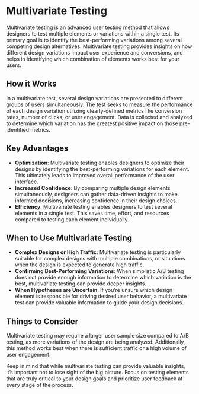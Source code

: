 # Multivariate Testing

Multivariate testing is an advanced user testing method that allows designers to test multiple elements or variations within a single test. Its primary goal is to identify the best-performing variations among several competing design alternatives. Multivariate testing provides insights on how different design variations impact user experience and conversions, and helps in identifying which combination of elements works best for your users.

## How it Works

In a multivariate test, several design variations are presented to different groups of users simultaneously. The test seeks to measure the performance of each design variation utilizing clearly-defined metrics like conversion rates, number of clicks, or user engagement. Data is collected and analyzed to determine which variation has the greatest positive impact on those pre-identified metrics.

## Key Advantages

- **Optimization**: Multivariate testing enables designers to optimize their designs by identifying the best-performing variations for each element. This ultimately leads to improved overall performance of the user interface.
- **Increased Confidence**: By comparing multiple design elements simultaneously, designers can gather data-driven insights to make informed decisions, increasing confidence in their design choices.
- **Efficiency**: Multivariate testing enables designers to test several elements in a single test. This saves time, effort, and resources compared to testing each element individually.

## When to Use Multivariate Testing

- **Complex Designs or High Traffic**: Multivariate testing is particularly suitable for complex designs with multiple combinations, or situations when the design is expected to generate high traffic.
- **Confirming Best-Performing Variations**: When simplistic A/B testing does not provide enough information to determine which variation is the best, multivariate testing can provide deeper insights.
- **When Hypotheses are Uncertain**: If you’re unsure which design element is responsible for driving desired user behavior, a multivariate test can provide valuable information to guide your design decisions.

## Things to Consider

Multivariate testing may require a larger user sample size compared to A/B testing, as more variations of the design are being analyzed. Additionally, this method works best when there is sufficient traffic or a high volume of user engagement.

Keep in mind that while multivariate testing can provide valuable insights, it’s important not to lose sight of the big picture. Focus on testing elements that are truly critical to your design goals and prioritize user feedback at every stage of the process.

